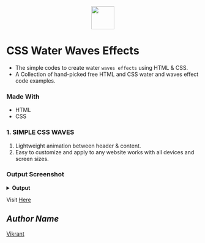 <div align="center">
  <img height="60" src="https://user-images.githubusercontent.com/85709371/153715643-d0d2a5b8-3be9-41bc-9885-de1dc5808a20.png">
</div>

# CSS Water Waves Effects
- The simple codes to create water `waves effects` using HTML & CSS.
- A Collection of hand-picked free HTML and CSS water and waves effect code examples.

### Made With
- HTML
- CSS

### 1. SIMPLE CSS WAVES
1. Lightweight animation between header & content. 
2. Easy to customize and apply to any website works with all devices and screen sizes.

### Output Screenshot
<details><summary><b>Output</b></summary>
  <p align="center">
    <a href="Outputs/output.png"><img src="https://user-images.githubusercontent.com/85709371/154668390-fd318928-62e0-461a-885e-e5af526c0695.png" alt="output"></a>
  </p>
</details>

Visit <a href="https://vikrant-v28.github.io/loader_animation/">Here</a>

## *Author Name*
[Vikrant](https://github.com/vikrant-v28)
